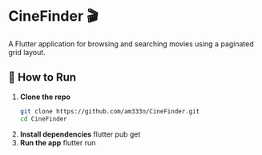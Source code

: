 # CineFinder 🎬

A Flutter application for browsing and searching movies using a paginated grid layout.

## 🚀 How to Run

1. **Clone the repo**
   ```bash
   git clone https://github.com/am333n/CineFinder.git
   cd CineFinder
 2.  **Install dependencies**
    flutter pub get
3.  **Run the app**
    flutter run
